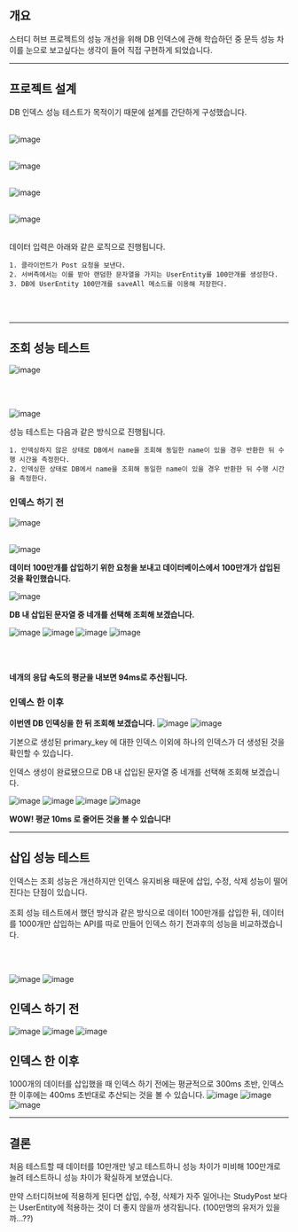 ## **개요**

스터디 허브 프로젝트의 성능 개선을 위해 DB 인덱스에 관해 학습하던 중 문득 성능 차이를 눈으로 보고싶다는 생각이 들어 직접 구현하게 되었습니다.

---

## **프로젝트 설계**

DB 인덱스 성능 테스트가 목적이기 때문에 설계를 간단하게 구성했습니다.
<br></br>

![image](https://github.com/inu-appcenter/server-tech-blog/assets/97587573/33c3f0dc-7146-416e-b4a3-c980deeb52f1)
<br></br>

![image](https://github.com/inu-appcenter/server-tech-blog/assets/97587573/417b2970-0b2e-41b1-891f-bbaecd2127c9)
<br></br>

![image](https://github.com/inu-appcenter/server-tech-blog/assets/97587573/54b4d096-f3ee-4416-a163-15e5258135c8)
<br></br>

![image](https://github.com/inu-appcenter/server-tech-blog/assets/97587573/cb2b2ba9-f0e4-4cef-854d-72489de4de7c)
<br></br>

데이터 입력은 아래와 같은 로직으로 진행됩니다.


~~~
1. 클라이언트가 Post 요청을 보낸다.
2. 서버측에서는 이를 받아 랜덤한 문자열을 가지는 UserEntity를 100만개를 생성한다.
3. DB에 UserEntity 100만개를 saveAll 메소드를 이용해 저장한다.
~~~

<br></br>

---

## **조회 성능 테스트**

![image](https://github.com/inu-appcenter/server-tech-blog/assets/97587573/60491b63-7615-47d6-90e7-b6443ef67933)

<br></br>

![image](https://github.com/inu-appcenter/server-tech-blog/assets/97587573/9c533463-ed54-4a45-a901-58ddd9dc1b36)



성능 테스트는 다음과 같은 방식으로 진행됩니다.

~~~
1. 인덱싱하지 않은 상태로 DB에서 name을 조회해 동일한 name이 있을 경우 반환한 뒤 수행 시간을 측정한다.
2. 인덱싱한 상태로 DB에서 name을 조회해 동일한 name이 있을 경우 반환한 뒤 수행 시간을 측정한다.
~~~


### **인덱스 하기 전**

![image](https://github.com/inu-appcenter/server-tech-blog/assets/97587573/f3daef1d-0561-4d25-ad4c-d2b3c4e32abc)
<br></br>

![image](https://github.com/inu-appcenter/server-tech-blog/assets/97587573/689bd70b-96d0-43a7-86c2-4367a56dec90)

**데이터 100만개를 삽입하기 위한 요청을 보내고 데이터베이스에서 100만개가 삽입된 것을 확인했습니다.**

![image](https://github.com/inu-appcenter/server-tech-blog/assets/97587573/c2762216-f68b-4c96-8e4a-b9cf1e49c6b6)

**DB 내 삽입된 문자열 중 네개를 선택해 조회해 보겠습니다.**

![image](https://github.com/inu-appcenter/server-tech-blog/assets/97587573/867ac460-5da4-464b-ae64-2435442cea47)
![image](https://github.com/inu-appcenter/server-tech-blog/assets/97587573/2bdb63d7-f0de-4ace-bf3d-72d499a3b636)
![image](https://github.com/inu-appcenter/server-tech-blog/assets/97587573/8502a710-5f00-4857-a7c6-ad133a401427)
![image](https://github.com/inu-appcenter/server-tech-blog/assets/97587573/59ba8dfb-9932-40e9-ab4e-d06ce6425765)

<br></br>

**네개의 응답 속도의 평균을 내보면 94ms로 추산됩니다.**

### **인덱스 한 이후**

**이번엔 DB 인덱싱을 한 뒤 조회해 보겠습니다.**
![image](https://github.com/inu-appcenter/server-tech-blog/assets/97587573/9cc768c0-e992-41f2-ba58-7f5f4317f70b)
![image](https://github.com/inu-appcenter/server-tech-blog/assets/97587573/c3468ff7-e8c5-4c7d-ac3d-ba767ae7fe43)

기본으로 생성된 primary_key 에 대한 인덱스 이외에 하나의 인덱스가 더 생성된 것을 확인할 수 있습니다.

인덱스 생성이 완료됐으므로 DB 내 삽입된 문자열 중 네개를 선택해 조회해 보겠습니다.


![image](https://github.com/inu-appcenter/server-tech-blog/assets/97587573/6fa48001-9585-41a4-836f-f49740665d63)
![image](https://github.com/inu-appcenter/server-tech-blog/assets/97587573/965822ab-e556-4c8d-a64d-358605ddd353)
![image](https://github.com/inu-appcenter/server-tech-blog/assets/97587573/0153a7eb-9ced-44d7-9502-c614aa8fc9d5)
![image](https://github.com/inu-appcenter/server-tech-blog/assets/97587573/d8147da9-35be-4d28-afed-798d1e020f1d)

**WOW! 평균 10ms 로 줄어든 것을 볼 수 있습니다!**

---


## **삽입 성능 테스트**

인덱스는 조회 성능은 개선하지만 인덱스 유지비용 때문에 삽입, 수정, 삭제 성능이 떨어진다는 단점이 있습니다.
<br></br>
조회 성능 테스트에서 했던 방식과 같은 방식으로 데이터 100만개를 삽입한 뒤, 데이터를 1000개만 삽입하는 API를 따로 만들어 인덱스 하기 전과후의 성능을 비교하겠습니다. 

<br></br>

![image](https://github.com/inu-appcenter/server-tech-blog/assets/97587573/0f952d77-a628-4e1e-8fa8-41f4724cf555)
![image](https://github.com/inu-appcenter/server-tech-blog/assets/97587573/097cb13d-94fc-4046-a767-371b7aa93e57)


## **인덱스 하기 전**
![image](https://github.com/inu-appcenter/server-tech-blog/assets/97587573/b772b4ec-3217-4c60-bca8-80e39ca7ff5c)
![image](https://github.com/inu-appcenter/server-tech-blog/assets/97587573/d273bcd6-f1e6-4d18-94b3-23023f5d17e9)
![image](https://github.com/inu-appcenter/server-tech-blog/assets/97587573/ff849ffd-46d7-45b7-b5b6-75b3d879f3c1)


## **인덱스 한 이후**
1000개의 데이터를 삽입했을 때 인덱스 하기 전에는 평균적으로 300ms 초반, 인덱스 한 이후에는 400ms 초반대로 추산되는 것을 볼 수 있습니다.
![image](https://github.com/inu-appcenter/server-tech-blog/assets/97587573/da708296-eb01-4ae4-a197-c44ac49df7c8)
![image](https://github.com/inu-appcenter/server-tech-blog/assets/97587573/f277069b-00df-4239-809f-bb074f2270ca)
![image](https://github.com/inu-appcenter/server-tech-blog/assets/97587573/4efba241-5b7d-4785-8673-b2cc5989ecb1)




---
## **결론**
처음 테스트할 때 데이터를 10만개만 넣고 테스트하니 성능 차이가 미비해 100만개로 늘려 테스트하니 성능 차이가 확실하게 보였습니다.

만약 스터디허브에 적용하게 된다면 삽입, 수정, 삭제가 자주 일어나는 StudyPost 보다는 UserEntity에 적용하는 것이 더 좋지 않을까 생각됩니다. (100만명의 유저가 있을까...??)